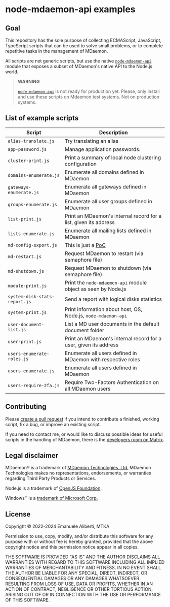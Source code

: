 # node-mdaemon-api examples

## Goal

This repository has the sole purpose of collecting ECMAScript,
JavaScript, TypeScript scripts that can be used to solve small problems,
or to complete repetitive tasks in the management of MDaemon.

All scripts are not generic scripts, but use the native
[`node-mdaemon-api`](https://www.npmjs.com/package/node-mdaemon-api)
module that exposes a subset of MDaemon's native API to the Node.js
world.

> **WARNING**
>
> [`node-mdaemon-api`](https://www.npmjs.com/package/node-mdaemon-api)
> is not ready for production yet. Please, only install and use these
> scripts on Mdaemon test systems. Not on production systems.

## List of example scripts

| Script                        | Description                                                          |
| ----------------------------- | -------------------------------------------------------------------- |
| `alias-translate.js`          | Try translating an alias                                             |
| `app-password.js`             | Manage application passwords.                                        |
| `cluster-print.js`            | Print a summary of local node clustering configuration               |
| `domains-enumerate.js`        | Enumerate all domains defined in MDaemon                             |
| `gateways-enumerate.js`       | Enumerate all gateways defined in MDaemon                            |
| `groups-enumerate.js`         | Enumerate all user groups defined in MDaemon                         |
| `list-print.js`               | Print an MDaemon's internal record for a list, given its address     |
| `lists-enumerate.js`          | Enumerate all mailing lists defined in MDaemon                       |
| `md-config-export.js`         | This is just a [PoC](https://en.wikipedia.org/wiki/Proof_of_concept) |
| `md-restart.js`               | Request MDaemon to restart (via semaphore file)                      |
| `md-shutdown.js`              | Request MDaemon to shutdown (via semaphore file)                     |
| `module-print.js`             | Print the `node-mdaemon-api` module object as seen by Node.js        |
| `system-disk-stats-report.js` | Send a report with logical disks statistics                          |
| `system-print.js`             | Print information about host, OS, Node.js, `node-mdaemon-api`        |
| `user-document-list.js`       | List a MD user documents in the default document folder              |
| `user-print.js`               | Print an MDaemon's internal record for a user, given its address     |
| `users-enumerate-roles.js`    | Enumerate all users defined in MDaemon with respective roles         |
| `users-enumerate.js`          | Enumerate all users defined in MDaemon                               |
| `users-require-2fa.js`        | Require Two-Factors Authentication on all MDaemon users              |

## Contributing

Please
[create a pull request](https://docs.github.com/en/pull-requests/collaborating-with-pull-requests/proposing-changes-to-your-work-with-pull-requests/creating-a-pull-request)
if you intend to contribute a finished, working script, fix a bug, or
improve an existing script.

If you need to contact me, or would like to discuss possible ideas for
useful scripts in the handling of MDaemon, there is the
[developers room on Matrix](https://matrix.to/#/#mdaemon-dev:matrix.org).

## Legal disclaimer

MDaemon® is a trademark of [MDaemon Technologies, Ltd.](https://mdaemon.com/pages/about-us)
MDaemon Technologies makes no representations, endorsements, or
warranties regarding Third Party Products or Services.

Node.js is a trademark of [OpenJS Foundation](https://openjsf.org/).

Windows&trade; is a [trademark of Microsoft Corp.](https://www.microsoft.com/en-us/legal/intellectualproperty/trademarks)

## License

Copyright &copy; 2022-2024 Emanuele Aliberti, MTKA

Permission to use, copy, modify, and/or distribute this software for any
purpose with or without fee is hereby granted, provided that the above
copyright notice and this permission notice appear in all copies.

THE SOFTWARE IS PROVIDED "AS IS" AND THE AUTHOR DISCLAIMS ALL WARRANTIES
WITH REGARD TO THIS SOFTWARE INCLUDING ALL IMPLIED WARRANTIES OF
MERCHANTABILITY AND FITNESS. IN NO EVENT SHALL THE AUTHOR BE LIABLE FOR
ANY SPECIAL, DIRECT, INDIRECT, OR CONSEQUENTIAL DAMAGES OR ANY DAMAGES
WHATSOEVER RESULTING FROM LOSS OF USE, DATA OR PROFITS, WHETHER IN AN
ACTION OF CONTRACT, NEGLIGENCE OR OTHER TORTIOUS ACTION, ARISING OUT OF
OR IN CONNECTION WITH THE USE OR PERFORMANCE OF THIS SOFTWARE.
